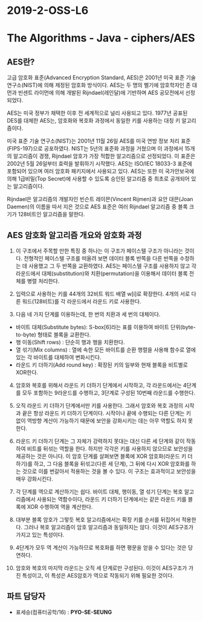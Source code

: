 # 2019-2-OSS-L6
# The Algorithms - Java - ciphers/AES

## AES란?
고급 암호화 표준(Advanced Encryption Standard, AES)은 2001년 미국 표준 기술 연구소(NIST)에 의해 제정된 암호화 방식이다. AES는 두 명의 벨기에 암호학자인 존 대먼과 빈센트 라이먼에 의해 개발된 Rijndael(레인달)에 기반하며 AES 공모전에서 선정되었다.

AES는 미국 정부가 채택한 이후 전 세계적으로 널리 사용되고 있다. 1977년 공표된 DES를 대체한 AES는, 암호화와 복호화 과정에서 동일한 키를 사용하는 대칭 키 알고리즘이다.

미국 표준 기술 연구소(NIST)는 2001년 11월 26일 AES를 미국 연방 정보 처리 표준(FIPS-197)으로 공포하였다. NIST는 5년의 표준화 과정을 거쳤으며 이 과정에서 15개의 알고리즘이 경쟁, Rijndael 암호가 가장 적합한 알고리즘으로 선정되었다. 이 표준은 2002년 5월 26일부터 효력을 발휘하기 시작했다. AES는 ISO/IEC 18033-3 표준에 포함되어 있으며 여러 암호화 패키지에서 사용되고 있다. AES는 또한 미 국가안보국에 의해 1급비밀(Top Secret)에 사용할 수 있도록 승인된 알고리즘 중 최초로 공개되어 있는 알고리즘이다.

Rijndael은 알고리즘의 개발자인 빈슨트 레이믄(Vincent Rijmen)과 요안 대믄(Joan Daemen)의 이름을 따서 지은 것으로 AES 표준은 여러 Rijndael 알고리즘 중 블록 크기가 128비트인 알고리즘을 말한다.

## AES 암호화 알고리즘 개요와 암호화 과정
1. 이 구조에서 주목할 만한 특징 중 하나는 이 구조가 페이스텔 구조가 아니라는 것이다. 전형적인 페이스텔 구조를 떠올려 보면 데이터 블록 반쪽을 다른 반쪽을 수정하는 데 사용했고 그 두 반쪽을 교환하였다. AES는 페이스텔 구조를 사용하지 않고 각 라운드에서 대체(substitution)와 치환(permutation)을 이용해서 데이터 블록 전체를 병렬 처리한다.

2. 입력으로 사용하는 키를 44개의 32비트 워드 배열 w[i]로 확장한다. 4개의 서로 다른 워드(128비트)를 각 라운드에서 라운드 키로 사용한다.

3. 다음 네 가지 단계를 이용하는데, 한 번의 치환과 세 번의 대체이다.
 - 바이트 대체(Substitute bytes): S-box[6]라는 표를 이용하여 바이트 단위(byte-to-byte) 형태로 블록을 교환한다.
 - 행 이동(Shift rows) : 단순히 행과 행을 치환한다.
 - 열 섞기(Mix columns) : 열에 속한 모든 바이트를 순환 행렬을 사용해 함수로 열에 있는 각 바이트를 대체하여 변화시킨다.
 - 라운드 키 더하기(Add round key) : 확장된 키의 일부와 현재 블록을 비트별로 XOR한다.

4. 암호와 복호를 위해서 라운드 키 더하기 단계에서 시작하고, 각 라운드에서는 4단계를 모두 포함하는 9라운드를 수행하고, 3단계로 구성된 10번째 라운드를 수행한다.

5. 오직 라운드 키 더하기 단계에서만 키를 사용한다. 그래서 암호와 복호 과정의 시작과 끝은 항상 라운드 키 더하기 단계이다. 시작이나 끝에 수행되는 다른 단계는 키 없이 역방향 계산이 가능하기 때문에 보안을 강화시키는 데는 아무 역할도 하지 못한다.

6. 라운드 키 더하기 단계는 그 자체가 강력하지 못대는 대신 다른 세 단계와 같이 작동하여 비트를 뒤섞는 역할을 한다. 하지만 각각은 키를 사용하지 않으므로 보안성을 제공하는 것은 아니다. 이 암호 단계를 살펴보면 블록에 XOR 암호화(라운드 키 더하기)를 하고, 그 다음 블록을 뒤섞고(다른 세 단계), 그 뒤에 다시 XOR 암호화를 하는 것으로 이를 번갈아서 적용하는 것을 볼 수 있다. 이 구조는 효과적이고 보안성을 매우 강화시킨다.

7. 각 단계를 역으로 계산하기는 쉽다. 바이트 대체, 행이동, 열 섞기 단계는 복호 알고리즘에서 사용되는 역함수이다, 라운드 키 더하기 단계에서는 같은 라운드 키를 블록에 XOR 수행하여 역을 계산한다.

8. 대부분 블록 암호가 그렇듯 복호 알고리즘에서는 확장 키를 순서를 뒤집어서 적용한다. 그러나 복호 알고리즘이 암호 알고리즘과 동일하지는 않다. 이것이 AES구조가 가지고 있는 특성이다.

9. 4단계가 모두 역 계산이 가능하므로 복호화를 하면 평문을 얻을 수 있다는 것은 당연하다.

10. 암호와 복호의 마지막 라운드는 오직 세 단계로만 구성된다. 이것이 AES구조가 가진 특성이고, 이 특성은 AES암호가 역으로 작동되기 위해 필요한 것이다.

## 파트 담당자
- 표세승(컴퓨터공학/16) : **PYO-SE-SEUNG**  
